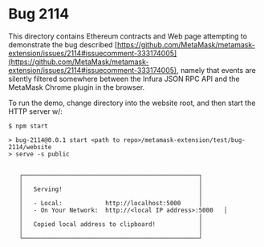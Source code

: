# Bug 2114

This directory contains Ethereum contracts and Web page attempting to demonstrate the bug described [https://github.com/MetaMask/metamask-extension/issues/2114#issuecomment-333174005](https://github.com/MetaMask/metamask-extension/issues/2114#issuecomment-333174005), namely that events are silently filtered somewhere between the Infura JSON RPC API and the MetaMask Chrome plugin in the browser.

To run the demo, change directory into the website root, and then start the HTTP server w/:
```
$ npm start

> bug-2114@0.0.1 start <path to repo>/metamask-extension/test/bug-2114/website
> serve -s public


   ┌─────────────────────────────────────────────────┐
   │                                                 │
   │   Serving!                                      │
   │                                                 │
   │   - Local:            http://localhost:5000     │
   │   - On Your Network:  http://<local IP address>:5000   │
   │                                                 │
   │   Copied local address to clipboard!            │
   │                                                 │
   └─────────────────────────────────────────────────┘


```
